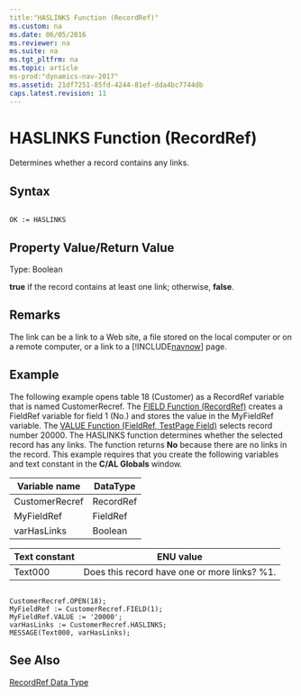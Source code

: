 ```yaml
---
title:"HASLINKS Function (RecordRef)"
ms.custom: na
ms.date: 06/05/2016
ms.reviewer: na
ms.suite: na
ms.tgt_pltfrm: na
ms.topic: article
ms-prod:"dynamics-nav-2017"
ms.assetid: 21df7251-85fd-4244-81ef-dda4bc7744db
caps.latest.revision: 11
---
```

# HASLINKS Function (RecordRef)
Determines whether a record contains any links.  
  
## Syntax  
  
```  
  
OK := HASLINKS  
```  
  
## Property Value\/Return Value  
 Type: Boolean  
  
 **true** if the record contains at least one link; otherwise, **false**.  
  
## Remarks  
 The link can be a link to a Web site, a file stored on the local computer or on a remote computer, or a link to a [!INCLUDE[navnow](includes/navnow_md.md)] page.  
  
## Example  
 The following example opens table 18 \(Customer\) as a RecordRef variable that is named CustomerRecref. The [FIELD Function \(RecordRef\)](FIELD-Function--RecordRef-.md) creates a FieldRef variable for field 1 \(No.\) and stores the value in the MyFieldRef variable. The [VALUE Function \(FieldRef, TestPage Field\)](VALUE-Function--FieldRef--TestPage-Field-.md) selects record number 20000. The HASLINKS function determines whether the selected record has any links. The function returns **No** because there are no links in the record. This example requires that you create the following variables and text constant in the **C\/AL Globals** window.  
  
|Variable name|DataType|  
|-------------------|--------------|  
|CustomerRecref|RecordRef|  
|MyFieldRef|FieldRef|  
|varHasLinks|Boolean|  
  
|Text constant|ENU value|  
|-------------------|---------------|  
|Text000|Does this record have one or more links? %1.|  
  
```  
  
CustomerRecref.OPEN(18);  
MyFieldRef := CustomerRecref.FIELD(1);  
MyFieldRef.VALUE := '20000';  
varHasLinks := CustomerRecref.HASLINKS;  
MESSAGE(Text000, varHasLinks);  
```  
  
## See Also  
 [RecordRef Data Type](RecordRef-Data-Type.md)